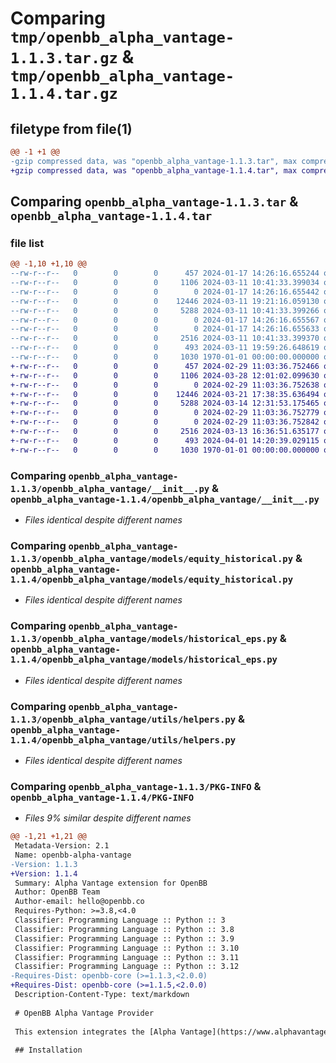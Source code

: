 # Comparing `tmp/openbb_alpha_vantage-1.1.3.tar.gz` & `tmp/openbb_alpha_vantage-1.1.4.tar.gz`

## filetype from file(1)

```diff
@@ -1 +1 @@
-gzip compressed data, was "openbb_alpha_vantage-1.1.3.tar", max compression
+gzip compressed data, was "openbb_alpha_vantage-1.1.4.tar", max compression
```

## Comparing `openbb_alpha_vantage-1.1.3.tar` & `openbb_alpha_vantage-1.1.4.tar`

### file list

```diff
@@ -1,10 +1,10 @@
--rw-r--r--   0        0        0      457 2024-01-17 14:26:16.655244 openbb_alpha_vantage-1.1.3/README.md
--rw-r--r--   0        0        0     1106 2024-03-11 10:41:33.399034 openbb_alpha_vantage-1.1.3/openbb_alpha_vantage/__init__.py
--rw-r--r--   0        0        0        0 2024-01-17 14:26:16.655442 openbb_alpha_vantage-1.1.3/openbb_alpha_vantage/models/__init__.py
--rw-r--r--   0        0        0    12446 2024-03-11 19:21:16.059130 openbb_alpha_vantage-1.1.3/openbb_alpha_vantage/models/equity_historical.py
--rw-r--r--   0        0        0     5288 2024-03-11 10:41:33.399266 openbb_alpha_vantage-1.1.3/openbb_alpha_vantage/models/historical_eps.py
--rw-r--r--   0        0        0        0 2024-01-17 14:26:16.655567 openbb_alpha_vantage-1.1.3/openbb_alpha_vantage/py.typed
--rw-r--r--   0        0        0        0 2024-01-17 14:26:16.655633 openbb_alpha_vantage-1.1.3/openbb_alpha_vantage/utils/__init__.py
--rw-r--r--   0        0        0     2516 2024-03-11 10:41:33.399370 openbb_alpha_vantage-1.1.3/openbb_alpha_vantage/utils/helpers.py
--rw-r--r--   0        0        0      493 2024-03-11 19:59:26.648619 openbb_alpha_vantage-1.1.3/pyproject.toml
--rw-r--r--   0        0        0     1030 1970-01-01 00:00:00.000000 openbb_alpha_vantage-1.1.3/PKG-INFO
+-rw-r--r--   0        0        0      457 2024-02-29 11:03:36.752466 openbb_alpha_vantage-1.1.4/README.md
+-rw-r--r--   0        0        0     1106 2024-03-28 12:01:02.099630 openbb_alpha_vantage-1.1.4/openbb_alpha_vantage/__init__.py
+-rw-r--r--   0        0        0        0 2024-02-29 11:03:36.752638 openbb_alpha_vantage-1.1.4/openbb_alpha_vantage/models/__init__.py
+-rw-r--r--   0        0        0    12446 2024-03-21 17:38:35.636494 openbb_alpha_vantage-1.1.4/openbb_alpha_vantage/models/equity_historical.py
+-rw-r--r--   0        0        0     5288 2024-03-14 12:31:53.175465 openbb_alpha_vantage-1.1.4/openbb_alpha_vantage/models/historical_eps.py
+-rw-r--r--   0        0        0        0 2024-02-29 11:03:36.752779 openbb_alpha_vantage-1.1.4/openbb_alpha_vantage/py.typed
+-rw-r--r--   0        0        0        0 2024-02-29 11:03:36.752842 openbb_alpha_vantage-1.1.4/openbb_alpha_vantage/utils/__init__.py
+-rw-r--r--   0        0        0     2516 2024-03-13 16:36:51.635177 openbb_alpha_vantage-1.1.4/openbb_alpha_vantage/utils/helpers.py
+-rw-r--r--   0        0        0      493 2024-04-01 14:20:39.029115 openbb_alpha_vantage-1.1.4/pyproject.toml
+-rw-r--r--   0        0        0     1030 1970-01-01 00:00:00.000000 openbb_alpha_vantage-1.1.4/PKG-INFO
```

### Comparing `openbb_alpha_vantage-1.1.3/openbb_alpha_vantage/__init__.py` & `openbb_alpha_vantage-1.1.4/openbb_alpha_vantage/__init__.py`

 * *Files identical despite different names*

### Comparing `openbb_alpha_vantage-1.1.3/openbb_alpha_vantage/models/equity_historical.py` & `openbb_alpha_vantage-1.1.4/openbb_alpha_vantage/models/equity_historical.py`

 * *Files identical despite different names*

### Comparing `openbb_alpha_vantage-1.1.3/openbb_alpha_vantage/models/historical_eps.py` & `openbb_alpha_vantage-1.1.4/openbb_alpha_vantage/models/historical_eps.py`

 * *Files identical despite different names*

### Comparing `openbb_alpha_vantage-1.1.3/openbb_alpha_vantage/utils/helpers.py` & `openbb_alpha_vantage-1.1.4/openbb_alpha_vantage/utils/helpers.py`

 * *Files identical despite different names*

### Comparing `openbb_alpha_vantage-1.1.3/PKG-INFO` & `openbb_alpha_vantage-1.1.4/PKG-INFO`

 * *Files 9% similar despite different names*

```diff
@@ -1,21 +1,21 @@
 Metadata-Version: 2.1
 Name: openbb-alpha-vantage
-Version: 1.1.3
+Version: 1.1.4
 Summary: Alpha Vantage extension for OpenBB
 Author: OpenBB Team
 Author-email: hello@openbb.co
 Requires-Python: >=3.8,<4.0
 Classifier: Programming Language :: Python :: 3
 Classifier: Programming Language :: Python :: 3.8
 Classifier: Programming Language :: Python :: 3.9
 Classifier: Programming Language :: Python :: 3.10
 Classifier: Programming Language :: Python :: 3.11
 Classifier: Programming Language :: Python :: 3.12
-Requires-Dist: openbb-core (>=1.1.3,<2.0.0)
+Requires-Dist: openbb-core (>=1.1.5,<2.0.0)
 Description-Content-Type: text/markdown
 
 # OpenBB Alpha Vantage Provider
 
 This extension integrates the [Alpha Vantage](https://www.alphavantage.co/) data provider into the OpenBB Platform.
 
 ## Installation
```

